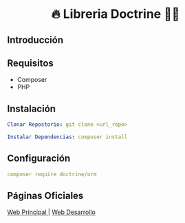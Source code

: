 <h1 align="center">🔥 Libreria Doctrine 🧑‍💻</h1>

## Introducción


## Requisitos
* Composer
* PHP

## Instalación
```yml
Clonar Repostorio: git clone <url_repo>
```
```yml
Instalar Dependencias: composer install
```

## Configuración
```yml
composer require doctrine/orm
```

## Páginas Oficiales
<a href="https://www.adisonjimenez.net" target="_blank">
    <span>Web Principal</span>
</a>
|
<a href="https://www.engsoft.app" target="_blank">
    <span>Web Desarrollo</span>
</a>